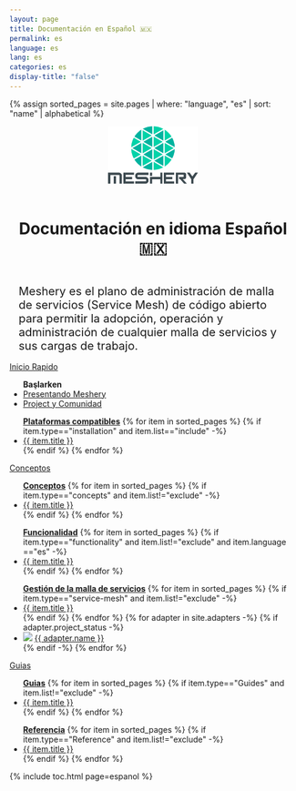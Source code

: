 ```yaml
---
layout: page
title: Documentación en Español 🇲🇽
permalink: es
language: es
lang: es
categories: es
display-title: "false"
---
```


{% assign sorted_pages = site.pages | where: "language", "es" | sort: "name" | alphabetical %}

<div style="display: block; text-align: center; margin-bottom: 30px;">
    <a href="https://layer5.io/meshery">
    <img style="width: calc(100% / 3.2); margin-bottom: 20px;"
         src="/assets/img/meshery/meshery-logo-light-text.svg" />
    </a>
    <p>
      <h1>Documentación en idioma Español 🇲🇽</h1>
    </p>
</div>

<!-- Contribuir Inicio-->
<p style="margin:auto;padding:1rem;font-size: 1.25rem;">Meshery es el plano de administración de malla de servicios (Service Mesh) de código abierto para permitir la adopción, operación y administración de cualquier malla de servicios y sus cargas de trabajo.</p>
<div class="wrapper" style="text-align: left;">

  <!-- QUICK START -->
  <div>
    <a href="{{ site.baseurl }}/es/installation/quick-start">
        <div class="overview">Inicio&nbsp;Rapido</div>
    </a>
    <ul><b>Başlarken</b>
        <li><a href="{{ site.baseurl }}/es/overview">Presentando Meshery</a></li>
        <li><a href="{{ site.baseurl }}/es/project">Project y Comunidad</a></li>        
    </ul>
    <ul><b><a href="{{ site.baseurl }}/es/installation/platforms" class="text-black">Plataformas compatibles</a></b>
        {% for item in sorted_pages %}
        {% if item.type=="installation" and item.list=="include" -%}
          <li><a href="{{ site.baseurl }}{{ item.url }}">{{ item.title }}</a>
          </li>
          {% endif %}
        {% endfor %}
      </ul>
  </div>
  
  <!-- CONCEPTS -->
  <div>
    <a href="{{ site.baseurl }}/es/concepts">
        <div class="overview">Conceptos</div>
    </a>
    <ul><b><a href="{{ site.baseurl }}/es/concepts" class="text-black">Conceptos</a></b>
      {% for item in sorted_pages %}
      {% if item.type=="concepts" and item.list!="exclude" -%}
        <li><a href="{{ site.baseurl }}{{ item.url }}">{{ item.title }}</a>
        </li>
        {% endif %}
      {% endfor %}
    </ul>
    <ul><b><a href="{{ site.baseurl }}/functionality" class="text-black">Funcionalidad</a></b>
      {% for item in sorted_pages %}
        <!-- {{ item.title }}|{{ item.type }}|{{ item.list }}|{{ item.language }}<br> -->
      {% if item.type=="functionality" and item.list!="exclude" and item.language =="es" -%}
        <li><a href="{{ site.baseurl }}{{ item.url }}">{{ item.title }}</a>
        </li>
        {% endif %}
      {% endfor %}
    </ul>
    <ul><b><a href="{{ site.baseurl }}/service-meshes" class="text-black">Gestión de la malla de servicios</a></b>
      {% for item in sorted_pages %}
      {% if item.type=="service-mesh" and item.list!="exclude" -%}
        <li><a href="{{ site.baseurl }}{{ item.url }}">{{ item.title }}</a>
        </li>
        {% endif %}
      {% endfor %}
      {% for adapter in site.adapters -%}
      {% if adapter.project_status -%}
        <li><img src="{{ adapter.image }}" style="width:20px" /> <a href="{{ site.baseurl }}{{ adapter.url }}">{{ adapter.name }}</a></li>
      {% endif -%}
      {% endfor %}
    </ul>
  </div>

  <!-- GUIDES -->
  <div>
    <a href="{{ site.baseurl }}/es/guides">
        <div class="overview">Guias</div>
    </a>
    <ul><b><a href="{{ site.baseurl }}/es/guides" class="text-black">Guias</a></b>
      {% for item in sorted_pages %}
      {% if item.type=="Guides" and item.list!="exclude" -%}
        <li><a href="{{ site.baseurl }}{{ item.url }}">{{ item.title }}</a>
        </li>
        {% endif %}
      {% endfor %}
    </ul>
    <ul><b><a href="{{ site.baseurl }}/es/reference" class="text-black">Referencia</a></b>
        {% for item in sorted_pages %}
        {% if item.type=="Reference" and item.list!="exclude" -%}
          <li><a href="{{ site.baseurl }}{{ item.url }}">{{ item.title }}</a>
          </li>
          {% endif %}
        {% endfor %}
      </ul>
  </div>
</div>



<!-- <div style="text-align:center;padding:0;margin:0;">
<img src="https://layer5.io/assets/images/meshery/meshery-logo-shadow-light-white-text-side.svg" width="60%" />
<h1>Documentation</h1>
</div> -->
{% include toc.html page=espanol %}

